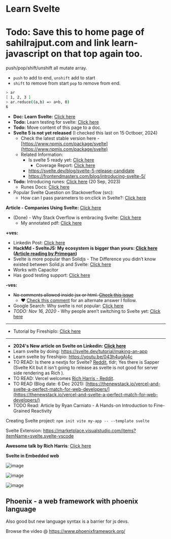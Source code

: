 # Learn Svelte

# Todo: Save this to home page of sahilrajput.com and link learn-javascript on that top again too.

push/pop/shift/unshift all mutate array.

- `push` to add to end, `unshift` add to start
- `shift` to remove from start `pop` to remove from end.

```bash
> ar
[ 1, 2, 3 ]
> ar.reduce((a,b) => a+b, 0)
6
```

- **Doc: Learn Svelte:** [Click here](https://docs.google.com/document/d/1-SJ9T92-cCDqM9SLnRg0U_R7NICabi2KXLYduUfvt4E/edit)
- **Todo:** Learn testing for svelte: [Click here](https://svelte.dev/docs/faq#how-do-i-test-svelte-apps)
- **Todo:** Move content of this page to a doc.
- **Svelte 5 is not yet released** (I checked this last on 15 Octboer, 2024)
  - Check the latest stable version here - [https://www.npmjs.com/package/svelte](https://www.npmjs.com/package/svelte)
  - Related Information:
    - Is svelte 5 ready yet: [Click here](https://svelte-5-preview.vercel.app/status)
      - Coverage Report: [Click here](https://svelte-5-preview.vercel.app/coverage/index.html)
    - https://svelte.dev/blog/svelte-5-release-candidate
    - https://frontendmasters.com/blog/introducing-svelte-5/
- **Todo:** Introducing runes: [Click here](https://svelte.dev/blog/runes) (20 Sep, 2023)
  - Runes Docs: [Click here](https://svelte-5-preview.vercel.app/docs/runes)
- Popular Svelte Question on Stackoverflow (src):
  - How can I pass parameters to on:click in Svelte?: [Click here](https://stackoverflow.com/a/61025286)

**Article - Companies Using Svelte:** [Click here](https://www.okupter.com/blog/companies-using-svelte)

- (Done) - Why Stack Overflow is embracing Svelte: [Click here](https://the-stack-overflow-podcast.simplecast.com/episodes/why-stack-overflow-is-embracing-svelte/transcript)
  - My annotated pdf: [Click here](./Why_Stack_Overflow_is_embracing_Svelte.pdf)

**+ves:**

- Linkedin Post: [Click here](https://www.linkedin.com/pulse/from-react-svelte-frontend-future-work-damon-vestervand-3hjsf/)
- **HackMd - SvelteJS: My ecosystem is bigger than yours: [Click here](https://hackmd.io/@roguegpu) ([Article reading by Primegan](https://www.youtube.com/watch?v=bh-e700IlmQ))**
- Svelte is more popular than Solidjs - The Difference you didn’t know existed between Solid.js and Svelte: [Click here](https://medium.com/@shariq.ahmed525/the-difference-you-didnt-know-existed-between-solid-js-and-svelte-7ad6591abc10)
- Works with Capacitor
- Has good testing support: [Click here](https://svelte.dev/docs/faq#how-do-i-test-svelte-apps)

**-ves:**

- ~~No comments allowed inside jsx or html. [Check this issue](https://github.com/sveltejs/rfcs/pull/43)~~
  - ❤️ [Check this comment](https://github.com/sveltejs/rfcs/pull/43#issuecomment-798933140) for an alternate answer I follow.
- Google Search: Why svelte is not popular: [Click here](https://www.google.com/search?q=why+svelte+is+not+popular)
- _TODO: Nov 16, 2020_ - Why people aren’t switching to Svelte yet: [Click here](https://blog.logrocket.com/why-people-arent-switching-to-svelte-yet/)

---

- Tutorial by FireshipIo: [Click here](https://www.youtube.com/watch?v=043h4ugAj4c)

---

- **2024's New article on Svelte on Linkedin: [Click here](https://www.linkedin.com/pulse/from-react-svelte-frontend-future-work-damon-vestervand-3hjsf/)**
- Learn svelte by doing: https://svelte.dev/tutorial/making-an-app
- Learn svelte by fireshipio: https://youtu.be/043h4ugAj4c
- TO READ: Is there a nextjs for Svelte? [Reddit](https://www.reddit.com/r/sveltejs/comments/jposc9/is_there_a_nextjs_for_svelte/), tldr; Yes there is Sapper (Svelte Kit but it isn't going to release as svelte is not good for server side rendering as Rich ).
- TO READ: Vercel welcomes [Rich Harris - Reddit](https://www.reddit.com/r/nextjs/comments/qrpzaw/vercel_welcomes_rich_harris_creator_of_svelte/).
- TO READ (Blog date: 6 Dec 2021): [https://thenewstack.io/vercel-and-svelte-a-perfect-match-for-web-developers/](https://thenewstack.io/vercel-and-svelte-a-perfect-match-for-web-developers/)
- TODO Read: Article by Ryan Carniato - A Hands-on Introduction to Fine-Grained Reactivity

Creating Svelte project: `npm init vite my-app -- --template svelte`

Svelte Extension: https://marketplace.visualstudio.com/items?itemName=svelte.svelte-vscode

**Awesome talk by Rich Harris**: [Click here](https://youtu.be/AdNJ3fydeao)

**Svelte in Embedded web**

![image](https://user-images.githubusercontent.com/31458531/176374263-d4db4ac8-8d9d-48e8-a0e5-69373c27d113.png)

![image](https://user-images.githubusercontent.com/31458531/176374324-813f4850-7958-4a69-887d-139e68196272.png)

![image](https://user-images.githubusercontent.com/31458531/176375755-fed2ddc9-4d1e-4cd1-8062-54ccde3f7ed8.png)

## Phoenix - a web framework with phoenix language

Also good but new language syntax is a barrier for js devs.

Browse the video @ https://www.phoenixframework.org/
